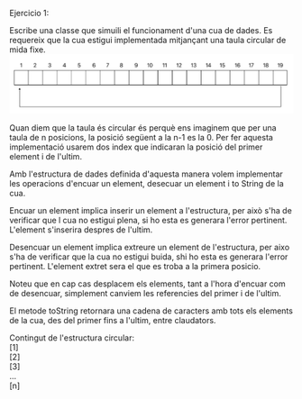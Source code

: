 Ejercicio 1:

Escribe una classe que simuili el funcionament d'una cua de dades.
Es requereix que la cua estigui implementada mitjançant una taula circular de mida fixe.
<img src="enunciado1.png"/>

Quan diem que la taula és circular és perquè ens imaginem
que per una taula de n posicions, la posició
següent a la n-1 es la 0. Per fer aquesta implementació usarem dos index que indicaran la posició del primer element i de l'ultim.

Amb l'estructura de dades definida d'aquesta manera volem implementar les operacions d'encuar un element, desecuar un element i to String de la cua.

Encuar un element implica inserir un element a l'estructura, per això s'ha de verificar que l cua no estigui plena, si ho esta es generara l'error pertinent. L'element s'inserira despres de l'ultim.

Desencuar un element implica extreure un element de l'estructura, per aixo s'ha de verificar que la cua no estigui buida, shi ho esta es generara l'error pertinent. L'element extret sera el que es troba a la primera posicio.

Noteu que en cap cas desplacem els elements, tant a l'hora d'encuar com de desencuar, simplement canviem les referencies del primer i de l'ultim.

El metode toString retornara una cadena de caracters amb tots els elements de la cua, des del primer fins a l'ultim, entre claudators.

Contingut de l'estructura circular:<br>
[1]<br>
[2]<br>
[3]<br>
... <br>
[n]

